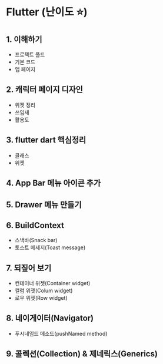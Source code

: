 # Flutter (난이도 ⭐)
## 1. 이해하기 
- 프로젝트 폴드
- 기본 코드
- 앱 페이지
## 2. 캐릭터 페이지 디자인
- 위젯 정리
- 쓰임새
- 활용도
## 3. flutter dart 핵심정리
- 클래스
- 위젯
## 4. App Bar 메뉴 아이콘 추가
## 5. Drawer 메뉴 만들기
## 6. BuildContext
- 스낵바(Snack bar)
- 토스트 메세지(Toast message)
## 7. 되짚어 보기
- 컨테이너 위젯(Container widget)
- 컬럼 위젯(Colum widget)
- 로우 위젯(Row widget)
## 8. 네이게이터(Navigator)
- 푸시네임드 메소드(pushNamed method)
## 9. 콜렉션(Collection) & 제네릭스(Generics)

